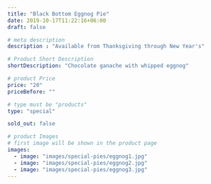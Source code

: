 ```yaml
---
title: "Black Bottom Eggnog Pie"
date: 2019-10-17T11:22:16+06:00
draft: false

# meta description
description : "Available from Thanksgiving through New Year's"

# Product Short Description
shortDescription: "Chocolate ganache with whipped eggnog"

# product Price
price: "20"
priceBefore: ""

# type must be "products"
type: "special"

sold_out: false

# product Images
# first image will be shown in the product page
images:
  - image: "images/special-pies/eggnog1.jpg"
  - image: "images/special-pies/eggnog2.jpg"
  - image: "images/special-pies/eggnog3.jpg"
---
```

